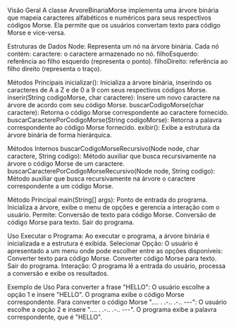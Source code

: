 Visão Geral
A classe ArvoreBinariaMorse implementa uma árvore binária que mapeia caracteres alfabéticos e numéricos para seus respectivos códigos Morse. Ela permite que os usuários convertam texto para código Morse e vice-versa.

Estruturas de Dados
Node: Representa um nó na árvore binária. Cada nó contém:
caractere: o caractere armazenado no nó.
filhoEsquerdo: referência ao filho esquerdo (representa o ponto).
filhoDireito: referência ao filho direito (representa o traço).

Métodos Principais
inicializar(): Inicializa a árvore binária, inserindo os caracteres de A a Z e de 0 a 9 com seus respectivos códigos Morse.
inserir(String codigoMorse, char caractere): Insere um novo caractere na árvore de acordo com seu código Morse.
buscarCodigoMorse(char caractere): Retorna o código Morse correspondente ao caractere fornecido.
buscarCaracterePorCodigoMorse(String codigoMorse): Retorna a palavra correspondente ao código Morse fornecido.
exibir(): Exibe a estrutura da árvore binária de forma hierárquica.

Métodos Internos
buscarCodigoMorseRecursivo(Node node, char caractere, String codigo): Método auxiliar que busca recursivamente na árvore o código Morse de um caractere.
buscarCaracterePorCodigoMorseRecursivo(Node node, String codigo): Método auxiliar que busca recursivamente na árvore o caractere correspondente a um código Morse.

Método Principal
main(String[] args): Ponto de entrada do programa. Inicializa a árvore, exibe o menu de opções e gerencia a interação com o usuário. Permite:
Conversão de texto para código Morse.
Conversão de código Morse para texto.
Sair do programa.

Uso
Executar o Programa: Ao executar o programa, a árvore binária é inicializada e a estrutura é exibida.
Selecionar Opção: O usuário é apresentado a um menu onde pode escolher entre as opções disponíveis:
Converter texto para código Morse.
Converter código Morse para texto.
Sair do programa.
Interação: O programa lê a entrada do usuário, processa a conversão e exibe os resultados.

Exemplo de Uso
Para converter a frase "HELLO":
O usuário escolhe a opção 1 e insere "HELLO".
O programa exibe o código Morse correspondente.
Para converter o código Morse ".... . .-.. .-.. ---":
O usuário escolhe a opção 2 e insere ".... . .-.. .-.. ---".
O programa exibe a palavra correspondente, que é "HELLO".
